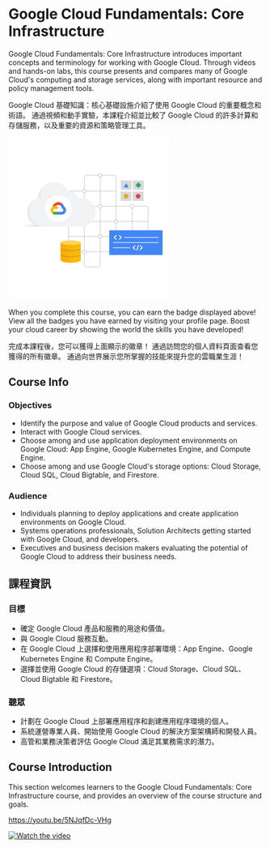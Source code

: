 # Google Cloud Fundamentals: Core Infrastructure

Google Cloud Fundamentals: Core Infrastructure introduces important concepts and terminology for working with Google Cloud. Through videos and hands-on labs, this course presents and compares many of Google Cloud's computing and storage services, along with important resource and policy management tools.

Google Cloud 基礎知識：核心基礎設施介紹了使用 Google Cloud 的重要概念和術語。 通過視頻和動手實驗，本課程介紹並比較了 Google Cloud 的許多計算和存儲服務，以及重要的資源和策略管理工具。

![](https://github.com/ycwang812/GCF-CI-202203/blob/main/s7naBlImDH2G1ce0bCx31RtySA4QYGLiGdnlak-Ggtg%3D.png)

When you complete this course, you can earn the badge displayed above! View all the badges you have earned by visiting your profile page. Boost your cloud career by showing the world the skills you have developed!

完成本課程後，您可以獲得上面顯示的徽章！ 通過訪問您的個人資料頁面查看您獲得的所有徽章。 通過向世界展示您所掌握的技能來提升您的雲職業生涯！

## Course Info

### Objectives

- Identify the purpose and value of Google Cloud products and services.
- Interact with Google Cloud services.
- Choose among and use application deployment environments on Google Cloud: App Engine, Google Kubernetes Engine, and Compute Engine.
- Choose among and use Google Cloud's storage options: Cloud Storage, Cloud SQL, Cloud Bigtable, and Firestore.

### Audience

- Individuals planning to deploy applications and create application environments on Google Cloud.
- Systems operations professionals, Solution Architects getting started with Google Cloud, and developers.
- Executives and business decision makers evaluating the potential of Google Cloud to address their business needs.

## 課程資訊

### 目標

- 確定 Google Cloud 產品和服務的用途和價值。
- 與 Google Cloud 服務互動。
- 在 Google Cloud 上選擇和使用應用程序部署環境：App Engine、Google Kubernetes Engine 和 Compute Engine。
- 選擇並使用 Google Cloud 的存儲選項：Cloud Storage、Cloud SQL、Cloud Bigtable 和 Firestore。

### 聽眾

- 計劃在 Google Cloud 上部署應用程序和創建應用程序環境的個人。
- 系統運營專業人員、開始使用 Google Cloud 的解決方案架構師和開發人員。
- 高管和業務決策者評估 Google Cloud 滿足其業務需求的潛力。

## Course Introduction

This section welcomes learners to the Google Cloud Fundamentals: Core Infrastructure course, and provides an overview of the course structure and goals.

https://youtu.be/5NJqfDc-VHg

[![Watch the video](https://img.youtube.com/vi/nTQUwghvy5Q/default.jpg)](https://youtu.be/nTQUwghvy5Q)

